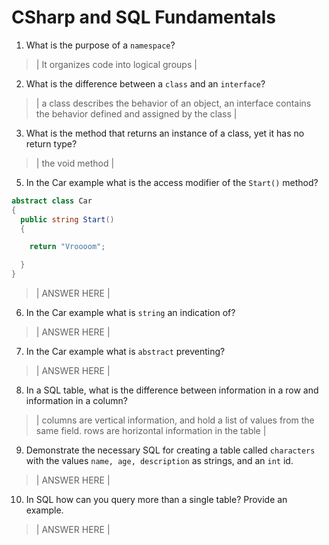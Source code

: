 # CSharp and SQL Fundamentals
01. What is the purpose of a `namespace`?

  > | It organizes code into logical groups  |

02. What is the difference between a `class` and an `interface`?

  > |  a class describes the behavior of an object, an interface contains the behavior defined and assigned by the class |

03. What is the method that returns an instance of a class, yet it has no return type?

  > | the void method |

05. In the Car example what is the access modifier of the `Start()` method?

  ```c#
  abstract class Car
  {
    public string Start()
    {

      return "Vroooom";

    }
  }
  ```

  > | ANSWER HERE |

06. In the Car example what is `string` an indication of?

  > | ANSWER HERE |

07. In the Car example what is `abstract` preventing?

  > | ANSWER HERE |

08. In a SQL table, what is the difference between information in a row and information in a column?

  > | columns are vertical information, and hold a list of values from the same field. rows are horizontal information in the table |

09. Demonstrate the necessary SQL for creating a table called `characters` with the values `name, age, description` as strings, and an `int` id.

  > | ANSWER HERE |

10. In SQL how can you query more than a single table? Provide an example.

  > | ANSWER HERE |
